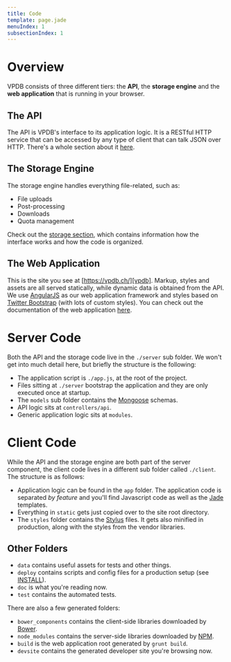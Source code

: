 ```yaml
---
title: Code
template: page.jade
menuIndex: 1
subsectionIndex: 1
---
```


# Overview

VPDB consists of three different tiers: the **API**, the **storage engine** and
the **web application** that is running in your browser.
 

## The API

The API is VPDB's interface to its application logic. It is a RESTful HTTP 
service that can be accessed by any type of client that can talk JSON over 
HTTP. There's a whole section about it [here][api].


## The Storage Engine

The storage engine handles everything file-related, such as:

 - File uploads
 - Post-processing
 - Downloads
 - Quota management
 
Check out the [storage section][storage], which contains information how the 
interface works and how the code is organized.
 
## The Web Application
 
This is the site you see at [https://vpdb.ch/][vpdb]. Markup, styles and assets
are all served statically, while dynamic data is obtained from the API. We use
[AngularJS][angular] as our web application framework and styles based on 
[Twitter Bootstrap][bootstrap] (with lots of custom styles). You can check out
the documentation of the web application [here][webapp].


# Server Code

Both the API and the storage code live in the `./server` sub folder. We won't
get into much detail here, but briefly the structure is the following:

 - The application script is `./app.js`, at the root of the project.
 - Files sitting at `./server` bootstrap the application and they are only 
   executed once at startup.
 - The `models` sub folder contains the [Mongoose][mongoose] schemas.
 - API logic sits at `controllers/api`.
 - Generic application logic sits at `modules`.
 

# Client Code

While the API and the storage engine are both part of the server component, the
client code lives in a different sub folder called `./client`. The structure is
as follows:

 - Application logic can be found in the `app` folder. The application code is
   separated *by feature* and you'll find
   Javascript code as well as the [Jade][jade] templates.
 - Everything in `static` gets just copied over to the site root directory.
 - The `styles` folder contains the [Stylus][stylus] files. It gets also 
   minified in production, along with the styles from the vendor libraries.


## Other Folders

 - `data` contains useful assets for tests and other things.
 - `deploy` contains scripts and config files for a production setup (see 
   [INSTALL][INSTALL]).
 - `doc` is what you're reading now.
 - `test` contains the automated tests.
 
There are also a few generated folders:

 - `bower_components` contains the client-side libraries downloaded by 
   [Bower][bower].
 - `node_modules` contains the server-side libraries downloaded by [NPM][npm].
 - `build` is the web application root generated by `grunt build`.
 - `devsite` contains the generated developer site you're browsing now.


[api]: /api
[storage]: /code/storage
[webapp]: /code/webapp
[vpdb]: https://vpdb.ch/
[angular]: https://angularjs.org/
[bootstrap]: http://getbootstrap.com/
[mongoose]: http://mongoosejs.com/
[stylus]: http://learnboost.github.io/stylus/
[jade]: http://jade-lang.com/
[bower]: http://bower.io/
[npm]: https://www.npmjs.org/
[INSTALL]: https://github.com/freezy/node-vpdb/blob/master/INSTALL.md
